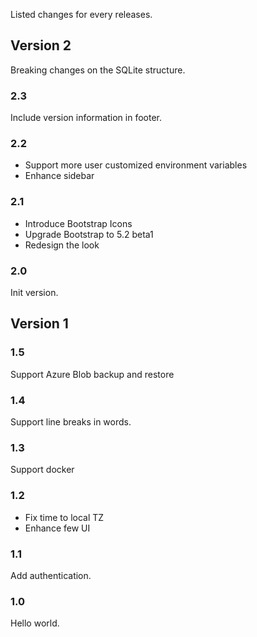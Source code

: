 Listed changes for every releases.

## Version 2

Breaking changes on the SQLite structure.

### 2.3

Include version information in footer.

### 2.2

- Support more user customized environment variables
- Enhance sidebar

### 2.1

- Introduce Bootstrap Icons
- Upgrade Bootstrap to 5.2 beta1
- Redesign the look

### 2.0

Init version.

## Version 1

### 1.5

Support Azure Blob backup and restore

### 1.4

Support line breaks in words.

### 1.3

Support docker

### 1.2

- Fix time to local TZ
- Enhance few UI

### 1.1

Add authentication.

### 1.0

Hello world.